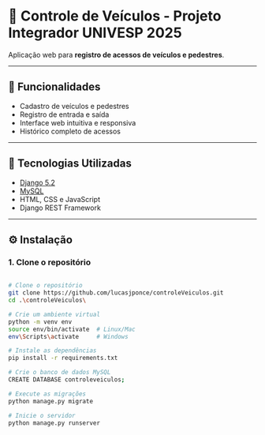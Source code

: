 # 🚗 Controle de Veículos - Projeto Integrador UNIVESP 2025

Aplicação web para **registro de acessos de veículos e pedestres**. 

---

## 📌 Funcionalidades

- Cadastro de veículos e pedestres
- Registro de entrada e saída
- Interface web intuitiva e responsiva
- Histórico completo de acessos

---

## 🧰 Tecnologias Utilizadas

- [Django 5.2](https://docs.djangoproject.com/)
- [MySQL](https://www.mysql.com/)
- HTML, CSS e JavaScript
- Django REST Framework

---

## ⚙️ Instalação

### 1. Clone o repositório
```bash

# Clone o repositório
git clone https://github.com/lucasjponce/controleVeiculos.git
cd .\controleVeiculos\ 

# Crie um ambiente virtual
python -m venv env
source env/bin/activate  # Linux/Mac
env\Scripts\activate     # Windows

# Instale as dependências
pip install -r requirements.txt

# Crie o banco de dados MySQL
CREATE DATABASE controleveiculos;

# Execute as migrações
python manage.py migrate

# Inicie o servidor
python manage.py runserver
